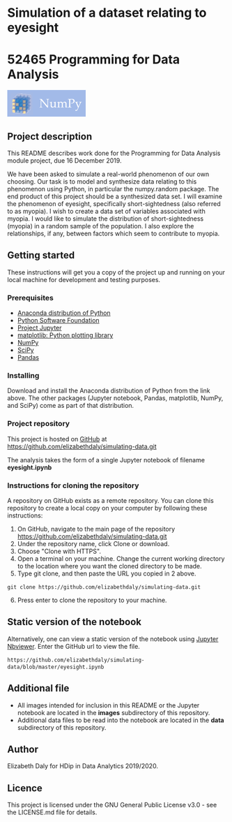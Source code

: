# Simulation of a dataset relating to eyesight
# 52465 Programming for Data Analysis

![NumPy](images/numpy_logo.png)

## Project description

This README describes work done for the Programming for Data Analysis module project, due 16 December 2019.

We have been asked to simulate a real-world phenomenon of our own choosing. Our task is to model and synthesize data relating to this phenomenon using Python, in particular the numpy.random package. The end product of this project should be a synthesized data set. I will examine the phenomenon of eyesight, specifically short-sightedness (also referred to as myopia). I wish to create a data set of variables associated with myopia. I would like to simulate the distribution of short-sightedness (myopia) in a random sample of the population. I also explore the relationships, if any, between factors which seem to contribute to myopia.

## Getting started

These instructions will get you a copy of the project up and running on your local machine for development and testing purposes.

### Prerequisites
- [Anaconda distribution of Python](https://www.anaconda.com/distribution/)
- [Python Software Foundation](https://www.python.org/)
- [Project Jupyter](https://jupyter.org/)
- [matplotlib: Python plotting library](https://matplotlib.org/)
- [NumPy](https://numpy.org/)
- [SciPy](https://www.scipy.org/)
- [Pandas](https://pandas.pydata.org/)

### Installing
Download and install the Anaconda distribution of Python from the link above. The other packages (Jupyter notebook, Pandas, matplotlib, NumPy, and SciPy) come as part of that distribution.

### Project repository
This project is hosted on [GitHub](https://github.com/) at 
https://github.com/elizabethdaly/simulating-data.git

The analysis takes the form of a single Jupyter notebook of filename **eyesight.ipynb**

### Instructions for cloning the repository
A repository on GitHub exists as a remote repository. You can clone this repository to create a local copy on your computer by following these instructions:
1. On GitHub, navigate to the main page of the repository https://github.com/elizabethdaly/simulating-data.git
2. Under the repository name, click Clone or download.
3. Choose "Clone with HTTPS".
4. Open a terminal on your machine. Change the current working directory to the location where you want the cloned directory to be made.
5. Type git clone, and then paste the URL you copied in 2 above.
```
git clone https://github.com/elizabethdaly/simulating-data.git
```
6. Press enter to clone the repository to your machine.

## Static version of the notebook
Alternatively, one can view a static version of the notebook using [Jupyter Nbviewer](https://nbviewer.jupyter.org/). Enter the GitHub url to view the file.

```
https://github.com/elizabethdaly/simulating-data/blob/master/eyesight.ipynb
```

## Additional file
- All images intended for inclusion in this README or the Jupyter notebook are located in the **images** subdirectory of this repository.
- Additional data files to be read into the notebook are located in the **data** subdirectory of this repository.

## Author
Elizabeth Daly for HDip in Data Analytics 2019/2020.

## Licence

This project is licensed under the GNU General Public License v3.0 - see the LICENSE.md file for details.